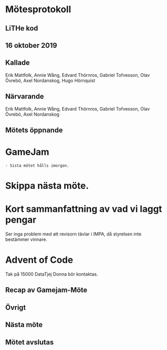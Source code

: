 # Mötesprotokoll

## LiTHe kod

## 16 oktober 2019

## Kallade
Erik Mattfolk, Annie Wång, Edvard Thörnros, Gabriel Tofvesson, Olav Övrebö, Axel Nordanskog, Hugo Hörnquist

## Närvarande
Erik Mattfolk, Annie Wång, Edvard Thörnros, Gabriel Tofvesson, Olav Övrebö, Axel Nordanskog

## Mötets öppnande

# GameJam
    - Sista mötet hålls imorgon.

# Skippa nästa möte.

# Kort sammanfattning av vad vi laggt pengar

Ser inga problem med att revisorn tävlar i IMPA, då styrelsen inte bestämmer vinnare.

# Advent of Code
Tak på 15000
DataTjej
Donna bör kontaktas.

## Recap av Gamejam-Möte


## Övrigt

## Nästa möte

## Mötet avslutas

